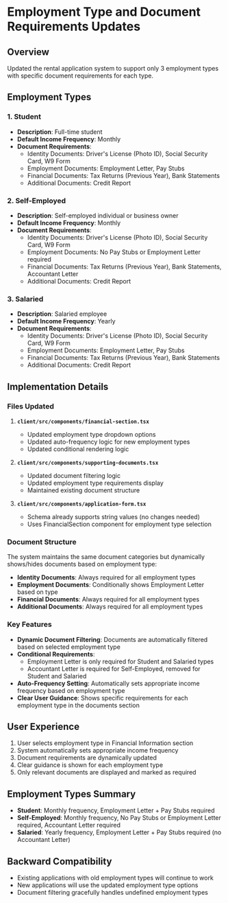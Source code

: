 # Employment Type and Document Requirements Updates

## Overview
Updated the rental application system to support only 3 employment types with specific document requirements for each type.

## Employment Types

### 1. Student
- **Description**: Full-time student
- **Default Income Frequency**: Monthly
- **Document Requirements**:
  - Identity Documents: Driver's License (Photo ID), Social Security Card, W9 Form
  - Employment Documents: Employment Letter, Pay Stubs
  - Financial Documents: Tax Returns (Previous Year), Bank Statements
  - Additional Documents: Credit Report

### 2. Self-Employed
- **Description**: Self-employed individual or business owner
- **Default Income Frequency**: Monthly
- **Document Requirements**:
  - Identity Documents: Driver's License (Photo ID), Social Security Card, W9 Form
  - Employment Documents: No Pay Stubs or Employment Letter required
  - Financial Documents: Tax Returns (Previous Year), Bank Statements, Accountant Letter
  - Additional Documents: Credit Report

### 3. Salaried
- **Description**: Salaried employee
- **Default Income Frequency**: Yearly
- **Document Requirements**:
  - Identity Documents: Driver's License (Photo ID), Social Security Card, W9 Form
  - Employment Documents: Employment Letter, Pay Stubs
  - Financial Documents: Tax Returns (Previous Year), Bank Statements
  - Additional Documents: Credit Report

## Implementation Details

### Files Updated
1. **`client/src/components/financial-section.tsx`**
   - Updated employment type dropdown options
   - Updated auto-frequency logic for new employment types
   - Updated conditional rendering logic

2. **`client/src/components/supporting-documents.tsx`**
   - Updated document filtering logic
   - Updated employment type requirements display
   - Maintained existing document structure

3. **`client/src/components/application-form.tsx`**
   - Schema already supports string values (no changes needed)
   - Uses FinancialSection component for employment type selection

### Document Structure
The system maintains the same document categories but dynamically shows/hides documents based on employment type:

- **Identity Documents**: Always required for all employment types
- **Employment Documents**: Conditionally shows Employment Letter based on type
- **Financial Documents**: Always required for all employment types
- **Additional Documents**: Always required for all employment types

### Key Features
- **Dynamic Document Filtering**: Documents are automatically filtered based on selected employment type
- **Conditional Requirements**: 
  - Employment Letter is only required for Student and Salaried types
  - Accountant Letter is required for Self-Employed, removed for Student and Salaried
- **Auto-Frequency Setting**: Automatically sets appropriate income frequency based on employment type
- **Clear User Guidance**: Shows specific requirements for each employment type in the documents section

## User Experience
1. User selects employment type in Financial Information section
2. System automatically sets appropriate income frequency
3. Document requirements are dynamically updated
4. Clear guidance is shown for each employment type
5. Only relevant documents are displayed and marked as required

## Employment Types Summary
- **Student**: Monthly frequency, Employment Letter + Pay Stubs required
- **Self-Employed**: Monthly frequency, No Pay Stubs or Employment Letter required, Accountant Letter required
- **Salaried**: Yearly frequency, Employment Letter + Pay Stubs required (no Accountant Letter)

## Backward Compatibility
- Existing applications with old employment types will continue to work
- New applications will use the updated employment type options
- Document filtering gracefully handles undefined employment types
